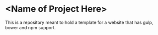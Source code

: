 # \<Name of Project Here\>

This is a repository meant to hold a template for a website that has gulp, bower and npm support.

